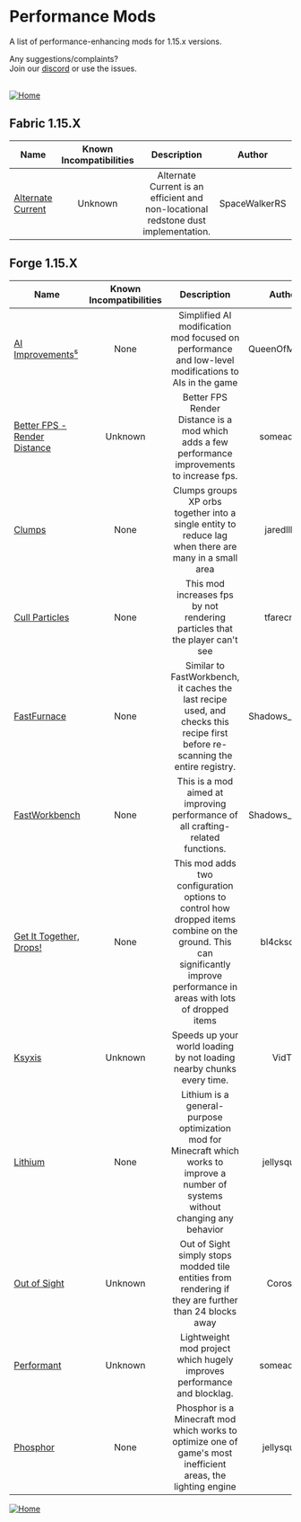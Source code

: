 # Performance Mods
A list of performance-enhancing mods for 1.15.x versions.

Any suggestions/complaints?<br>
Join our [discord](https://discord.gg/8nzHYhVUQS) or use the issues.<br><br>

[![Home](https://i.imgur.com/zGuelkW.png)](/README.md)


## Fabric 1.15.X

| Name | Known Incompatibilities | Description | Author | Performance Improvement | [Label](/README.md/#labels) |
| --- | :---: | :---: | :---: | :---: | :---: |
| [Alternate Current](https://www.curseforge.com/minecraft/mc-mods/alternate-current) | Unknown | Alternate Current is an efficient and non-locational redstone dust implementation. | SpaceWalkerRS | Server | none |

## Forge 1.15.X

| Name | Known Incompatibilities | Description | Author | Performance Improvement | [Label](/README.md/#labels) |
| --- | :---: | :---: | :---: | :---: | :---: |
| [AI Improvements](https://www.curseforge.com/minecraft/mc-mods/ai-improvements)[⁵](/README.md#-ai-improvements-newer-versions-114-dont-have-as-much-impact-as-the-older-versions-have-since-in-newer-versions-of-minecraft-a-lot-of-fixes-to-the-ai-are-implemented-sources-curseforge-page-faq-dev) | None | Simplified AI modification mod focused on performance and low-level modifications to AIs in the game | QueenOfMissiles  | Server | none |
| [Better FPS - Render Distance](https://www.curseforge.com/minecraft/mc-mods/better-fps-render-distance) | Unknown | Better FPS Render Distance is a mod which adds a few performance improvements to increase fps. | someaddon | Client | none |
| [Clumps](https://www.curseforge.com/minecraft/mc-mods/clumps) | None | Clumps groups XP orbs together into a single entity to reduce lag when there are many in a small area | jaredlll08 | Both | none |
| [Cull Particles](https://www.curseforge.com/minecraft/mc-mods/cull-particles) | None | This mod increases fps by not rendering particles that the player can't see | tfarecnim | Client | none |
| [FastFurnace](https://www.curseforge.com/minecraft/mc-mods/fastfurnace) | None | Similar to FastWorkbench, it caches the last recipe used, and checks this recipe first before re-scanning the entire registry. | Shadows_of_Fire | Server | none |
| [FastWorkbench](https://www.curseforge.com/minecraft/mc-mods/fastworkbench) | None | This is a mod aimed at improving performance of all crafting-related functions. | Shadows_of_Fire | Server | none |
| [Get It Together, Drops!](https://www.curseforge.com/minecraft/mc-mods/get-it-together-drops) | None | This mod adds two configuration options to control how dropped items combine on the ground. This can significantly improve performance in areas with lots of dropped items | bl4ckscor3 | Server | none |
| [Ksyxis](https://www.curseforge.com/minecraft/mc-mods/ksyxis) | Unknown | Speeds up your world loading by not loading nearby chunks every time. | VidTu | Both | Reverse Features (1) |
| [Lithium](https://www.curseforge.com/minecraft/mc-mods/lithium-forge) | None | Lithium is a general-purpose optimization mod for Minecraft which works to improve a number of systems without changing any behavior | jellysquid_ | Server | none |
| [Out of Sight](https://www.curseforge.com/minecraft/mc-mods/out-of-sight) | Unknown | Out of Sight simply stops modded tile entities from rendering if they are further than 24 blocks away | Corosus | Client | none |
| [Performant](https://www.curseforge.com/minecraft/mc-mods/performant) | Unknown | Lightweight mod project which hugely improves performance and blocklag. | someaddon | Server | Incompatible (2) |
| [Phosphor](https://www.curseforge.com/minecraft/mc-mods/phosphor-forge) | None | Phosphor is a Minecraft mod which works to optimize one of game's most inefficient areas, the lighting engine | jellysquid_ | Both | none |

[![Home](https://i.imgur.com/zGuelkW.png)](/README.md)
